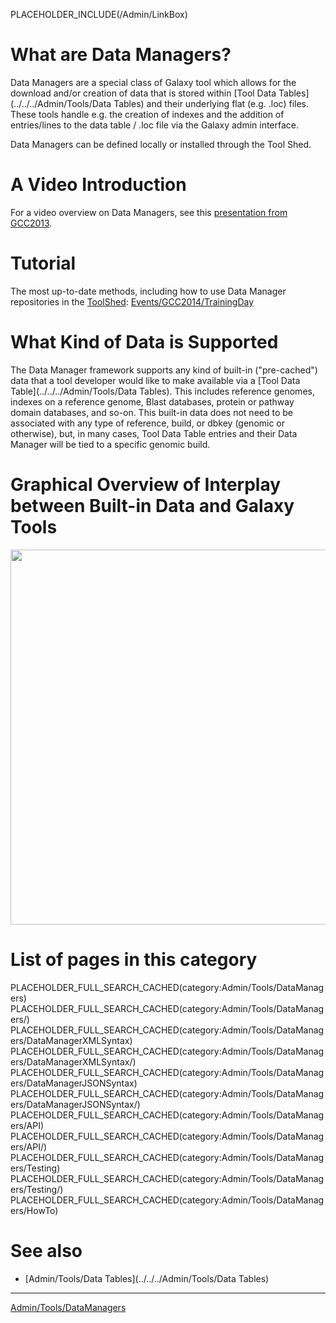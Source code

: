 PLACEHOLDER_INCLUDE(/Admin/LinkBox)

# What are Data Managers?

Data Managers are a special class of Galaxy tool which allows for the download and/or creation of data that is stored within [Tool Data Tables](../../../Admin/Tools/Data Tables) and their underlying flat (e.g. .loc) files. These tools handle e.g. the creation of indexes and the addition of entries/lines to the data table / .loc file via the Galaxy admin interface. 

Data Managers can be defined locally or installed through the Tool Shed.

# A Video Introduction

For a video overview on Data Managers, see this [presentation from GCC2013](http://vimeo.com/74265510).

# Tutorial

The most up-to-date methods, including how to use Data Manager repositories in the [ToolShed](/src/ToolShed/index.md): [Events/GCC2014/TrainingDay](/src/Events/GCC2014/TrainingDay/index.md#tool_development_from_bright_idea_to_toolshed_-_data_managers)

# What Kind of Data is Supported

The Data Manager framework supports any kind of built-in ("pre-cached") data that a tool developer would like to make available via a [Tool Data Table](../../../Admin/Tools/Data Tables). This includes reference genomes, indexes on a reference genome, Blast databases, protein or pathway domain databases, and so-on. This built-in data does not need to be associated with any type of reference, build, or dbkey (genomic or otherwise), but, in many cases, Tool Data Table entries and their Data Manager will be tied to a specific genomic build.

# Graphical Overview of Interplay between Built-in Data and Galaxy Tools

<a href='../../../attachment:data_managers_figure_S1_schematic_overview.png'><img src="data_managers_figure_S1_schematic_overview.png" alt="" width=600 /></a> 

# List of pages in this category

PLACEHOLDER_FULL_SEARCH_CACHED(category:Admin/Tools/DataManagers)
PLACEHOLDER_FULL_SEARCH_CACHED(category:Admin/Tools/DataManagers/)
PLACEHOLDER_FULL_SEARCH_CACHED(category:Admin/Tools/DataManagers/DataManagerXMLSyntax)
PLACEHOLDER_FULL_SEARCH_CACHED(category:Admin/Tools/DataManagers/DataManagerXMLSyntax/)
PLACEHOLDER_FULL_SEARCH_CACHED(category:Admin/Tools/DataManagers/DataManagerJSONSyntax)
PLACEHOLDER_FULL_SEARCH_CACHED(category:Admin/Tools/DataManagers/DataManagerJSONSyntax/)
PLACEHOLDER_FULL_SEARCH_CACHED(category:Admin/Tools/DataManagers/API)
PLACEHOLDER_FULL_SEARCH_CACHED(category:Admin/Tools/DataManagers/API/)
PLACEHOLDER_FULL_SEARCH_CACHED(category:Admin/Tools/DataManagers/Testing)
PLACEHOLDER_FULL_SEARCH_CACHED(category:Admin/Tools/DataManagers/Testing/)
PLACEHOLDER_FULL_SEARCH_CACHED(category:Admin/Tools/DataManagers/HowTo)

# See also

* [Admin/Tools/Data Tables](../../../Admin/Tools/Data Tables)

----

[Admin/Tools/DataManagers](/src/Admin/Tools/DataManagers/index.md)
